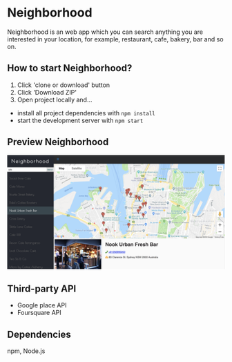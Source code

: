 # Neighborhood

Neighborhood is an web app which you can search anything you are interested in your location, for example, restaurant, cafe, bakery, bar and so on. 

## How to start Neighborhood?

1. Click 'clone or download' button
2. Click 'Download ZIP'
3. Open project locally and...
* install all project dependencies with `npm install`
* start the development server with `npm start`


## Preview Neighborhood

![screenShot](image/preview.png)


## Third-party API
* Google place API
* Foursquare API

## Dependencies
npm, Node.js
